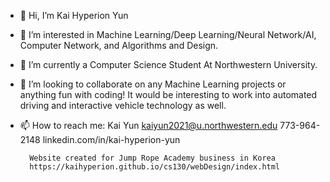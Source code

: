 - 👋 Hi, I’m Kai Hyperion Yun
- 👀 I’m interested in Machine Learning/Deep Learning/Neural Network/AI, Computer Network, and Algorithms and Design.
- 🌱 I’m currently a Computer Science Student At Northwestern University.
- 💞️ I’m looking to collaborate on any Machine Learning projects or anything fun with coding! It would be interesting to work into automated driving and interactive vehicle technology as well.
- 📫 How to reach me:
        Kai Yun
        kaiyun2021@u.northwestern.edu
        773-964-2148
        linkedin.com/in/kai-hyperion-yun
        
        Website created for Jump Rope Academy business in Korea
        https://kaihyperion.github.io/cs130/webDesign/index.html

